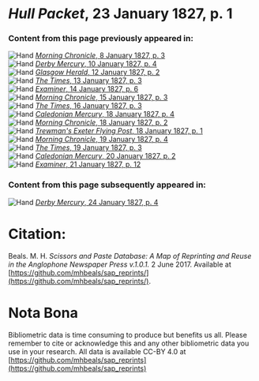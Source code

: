# *Hull Packet*, 23 January 1827, p. 1  
  
### Content from this page previously appeared in:  
![Hand](http://scissorsandpaste.net/wp-content/uploads/2017/06/smallhandpointer.png) [*Morning Chronicle*, 8 January 1827, p. 3](https://mhbeals.github.io/sap_html/Morning-Chronicle/Morning-Chronicle-8-January-1827-p-3)  
![Hand](http://scissorsandpaste.net/wp-content/uploads/2017/06/smallhandpointer.png) [*Derby Mercury*, 10 January 1827, p. 4](https://mhbeals.github.io/sap_html/Derby-Mercury/Derby-Mercury-10-January-1827-p-4)  
![Hand](http://scissorsandpaste.net/wp-content/uploads/2017/06/smallhandpointer.png) [*Glasgow Herald*, 12 January 1827, p. 2](https://mhbeals.github.io/sap_html/Glasgow-Herald/Glasgow-Herald-12-January-1827-p-2)  
![Hand](http://scissorsandpaste.net/wp-content/uploads/2017/06/smallhandpointer.png) [*The Times*, 13 January 1827, p. 3](https://mhbeals.github.io/sap_html/The-Times/The-Times-13-January-1827-p-3)  
![Hand](http://scissorsandpaste.net/wp-content/uploads/2017/06/smallhandpointer.png) [*Examiner*, 14 January 1827, p. 6](https://mhbeals.github.io/sap_html/Examiner/Examiner-14-January-1827-p-6)  
![Hand](http://scissorsandpaste.net/wp-content/uploads/2017/06/smallhandpointer.png) [*Morning Chronicle*, 15 January 1827, p. 3](https://mhbeals.github.io/sap_html/Morning-Chronicle/Morning-Chronicle-15-January-1827-p-3)  
![Hand](http://scissorsandpaste.net/wp-content/uploads/2017/06/smallhandpointer.png) [*The Times*, 16 January 1827, p. 3](https://mhbeals.github.io/sap_html/The-Times/The-Times-16-January-1827-p-3)  
![Hand](http://scissorsandpaste.net/wp-content/uploads/2017/06/smallhandpointer.png) [*Caledonian Mercury*, 18 January 1827, p. 4](https://mhbeals.github.io/sap_html/Caledonian-Mercury/Caledonian-Mercury-18-January-1827-p-4)  
![Hand](http://scissorsandpaste.net/wp-content/uploads/2017/06/smallhandpointer.png) [*Morning Chronicle*, 18 January 1827, p. 2](https://mhbeals.github.io/sap_html/Morning-Chronicle/Morning-Chronicle-18-January-1827-p-2)  
![Hand](http://scissorsandpaste.net/wp-content/uploads/2017/06/smallhandpointer.png) [*Trewman's Exeter Flying Post*, 18 January 1827, p. 1](https://mhbeals.github.io/sap_html/Trewman's-Exeter-Flying-Post/Trewman's-Exeter-Flying-Post-18-January-1827-p-1)  
![Hand](http://scissorsandpaste.net/wp-content/uploads/2017/06/smallhandpointer.png) [*Morning Chronicle*, 19 January 1827, p. 4](https://mhbeals.github.io/sap_html/Morning-Chronicle/Morning-Chronicle-19-January-1827-p-4)  
![Hand](http://scissorsandpaste.net/wp-content/uploads/2017/06/smallhandpointer.png) [*The Times*, 19 January 1827, p. 3](https://mhbeals.github.io/sap_html/The-Times/The-Times-19-January-1827-p-3)  
![Hand](http://scissorsandpaste.net/wp-content/uploads/2017/06/smallhandpointer.png) [*Caledonian Mercury*, 20 January 1827, p. 2](https://mhbeals.github.io/sap_html/Caledonian-Mercury/Caledonian-Mercury-20-January-1827-p-2)  
![Hand](http://scissorsandpaste.net/wp-content/uploads/2017/06/smallhandpointer.png) [*Examiner*, 21 January 1827, p. 12](https://mhbeals.github.io/sap_html/Examiner/Examiner-21-January-1827-p-12)  
  
### Content from this page subsequently appeared in:  
![Hand](http://scissorsandpaste.net/wp-content/uploads/2017/06/smallhandpointer.png) [*Derby Mercury*, 24 January 1827, p. 4](https://mhbeals.github.io/sap_html/Derby-Mercury/Derby-Mercury-24-January-1827-p-4)  


# Citation: 

Beals. M. H. *Scissors and Paste Database: A Map of Reprinting and Reuse in the Anglophone Newspaper Press v.1.0.1.* 2 June 2017. Available at [https://github.com/mhbeals/sap_reprints/](https://github.com/mhbeals/sap_reprints/). 

# Nota Bona

Bibliometric data is time consuming to produce but benefits us all. Please remember to cite or acknowledge this and any other bibliometric data you use in your research. All data is available CC-BY 4.0 at [https://github.com/mhbeals/sap_reprints](https://github.com/mhbeals/sap_reprints)